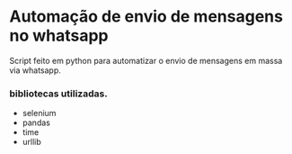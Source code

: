 # Automação de envio de mensagens no whatsapp

Script feito em python para automatizar o envio de mensagens em massa via whatsapp.

### bibliotecas utilizadas.
* selenium
* pandas
* time
* urllib

  
